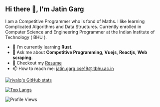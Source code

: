 ## Hi there 👋, I'm Jatin Garg


I am a Competitive Programmer who is fond of Maths. I like learning Complicated Algorithms and Data Structures. Currently enrolled in Computer Science and Engineering Programmer at the Indian Institute of Technology ( BHU ). 


- 🌱 I’m currently learning **Rust**.
- 💬 Ask me about **Competitive Programming**, **Vuejs**, **Reactjs**, **Web scraping**. 
- :page_facing_up: Checkout my [Resume](https://drive.google.com/file/d/1QK3c854oLeZw7LXNRNe2cLdVfyZQDHqw/view?usp=sharing)
- 📫 How to reach me: [jatin.garg.cse19@itbhu.ac.in](mailto:jatin.garg.cse19@itbhu.ac.in)

[![rivalq's GitHub stats](https://github-readme-stats.vercel.app/api?username=rivalq&count_private=true&show_icons=true)](https://github.com/anuraghazra/github-readme-stats)

[![Top Langs](https://github-readme-stats.vercel.app/api/top-langs/?username=rivalq&langs_count=4&layout=compact)](https://github.com/anuraghazra/github-readme-stats)

![Profile Views](https://komarev.com/ghpvc/?username=rivalq)
